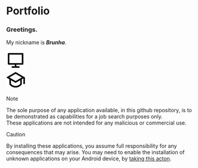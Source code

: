 # Portfolio

### Greetings. <br/>

My nickname is ***Brunha***. <br/>

<img src="/icons/computer-line.svg" height="50" width="50" /> <br/>
<img src="/icons/graduation-cap-line.svg" height="50" width="50" />

>[!NOTE] 
>The sole purpose of any application available, in this github repository, is to be demonstrated as capabilities for a job search purposes only. <br/> 
>These applications are not intended for any malicious or commercial use. </br>

>[!CAUTION]
>By installing these applications, you assume full responsibility for any consequences that may arise. You may need to enable the installation of unknown applications on your Android device, by [taking this acton](https://developer.android.com/studio/publish#publishing-unknown). 
> <picture>
  <source srcset="https://developer.android.com/static/images/publishing/publishing_unknown_apps_sm.png">
  </picture>